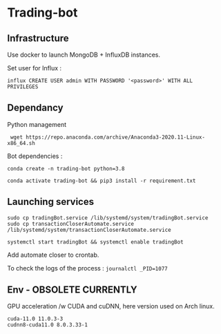 # Trading-bot

## Infrastructure

Use docker to launch MongoDB + InfluxDB instances.

Set user for Influx :

    influx CREATE USER admin WITH PASSWORD '<password>' WITH ALL PRIVILEGES

## Dependancy

Python management

     wget https://repo.anaconda.com/archive/Anaconda3-2020.11-Linux-x86_64.sh

Bot dependencies :

    conda create -n trading-bot python=3.8

    conda activate trading-bot && pip3 install -r requirement.txt

## Launching services

    sudo cp tradingBot.service /lib/systemd/system/tradingBot.service
    sudo cp transactionCloserAutomate.service /lib/systemd/system/transactionCloserAutomate.service

    systemctl start tradingBot && systemctl enable tradingBot

Add automate closer to crontab.

To check the logs of the process : `journalctl _PID=1077`


## Env - OBSOLETE CURRENTLY

GPU acceleration /w CUDA and cuDNN, here version used on Arch linux.
```
cuda-11.0 11.0.3-3
cudnn8-cuda11.0 8.0.3.33-1
```
